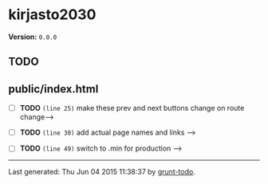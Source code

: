 # kirjasto2030

**Version:** `0.0.0`

## TODO

## public/index.html

-  [ ] **TODO** `(line 25)`  make these prev and next buttons change on route change-->
-  [ ] **TODO** `(line 30)`  add actual page names and links -->
-  [ ] **TODO** `(line 49)`  switch to .min for production -->


* * *

Last generated: Thu Jun 04 2015 11:38:37 by [grunt-todo](https://github.com/leny/grunt-todo).
